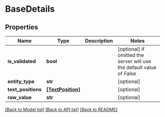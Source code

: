# BaseDetails


## Properties
Name | Type | Description | Notes
------------ | ------------- | ------------- | -------------
**is_validated** | **bool** |  | [optional]  if omitted the server will use the default value of False
**entity_type** | **str** |  | [optional] 
**text_positions** | [**[TextPosition]**](TextPosition.md) |  | [optional] 
**raw_value** | **str** |  | [optional] 

[[Back to Model list]](../README.md#documentation-for-models) [[Back to API list]](../README.md#documentation-for-api-endpoints) [[Back to README]](../README.md)


